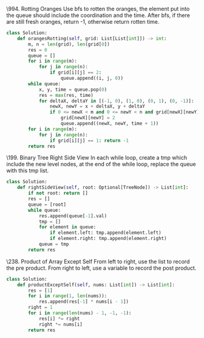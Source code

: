\994. Rotting Oranges
Use bfs to rotten the oranges, the element put into the queue should include the coordination and the time. After bfs, if there are still fresh oranges, return -1, otherwise return rotten time.

```python
class Solution:
    def orangesRotting(self, grid: List[List[int]]) -> int:
        m, n = len(grid), len(grid[0])
        res = 0
        queue = []
        for i in range(m):
            for j in range(n):
                if grid[i][j] == 2:
                    queue.append((i, j, 0))
        while queue:
            x, y, time = queue.pop(0)
            res = max(res, time)
            for deltaX, deltaY in [(-1, 0), (1, 0), (0, 1), (0, -1)]:
                newX, newY = x + deltaX, y + deltaY
                if 0 <= newX < m and 0 <= newY < n and grid[newX][newY] == 1:
                    grid[newX][newY] = 2
                    queue.append((newX, newY, time + 1))
        for i in range(m):
            for j in range(n):
                if grid[i][j] == 1: return -1
        return res
```

\199. Binary Tree Right Side View
In each while loop, create a tmp which include the new level nodes, at the end of the while loop, replace the queue with this tmp list.

```python
class Solution:
    def rightSideView(self, root: Optional[TreeNode]) -> List[int]:
        if not root: return []
        res = []
        queue = [root]
        while queue:
            res.append(queue[-1].val)
            tmp = []
            for element in queue:
                if element.left: tmp.append(element.left)
                if element.right: tmp.append(element.right)
            queue = tmp
        return res
```

\238. Product of Array Except Self
From left to right, use the list to record the pre product. From right to left, use a variable to record the post product.

```python
class Solution:
    def productExceptSelf(self, nums: List[int]) -> List[int]:
        res = [1]
        for i in range(1, len(nums)):
            res.append(res[-1] * nums[i - 1])
        right = 1
        for i in range(len(nums) - 1, -1, -1):
            res[i] *= right
            right *= nums[i]
        return res
```

